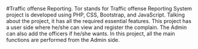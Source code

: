#Traffic offense Reporting.
Tor stands for Traffic offense Reporting System project is developed using PHP, CSS, Bootstrap, and JavaScript. Talking about the project, it has all the required essential features. This project has a user side where he/she can view and register the complain. The Admin can also add the officers if he/she wants. In this project, all the main functions are performed from the Admin side.
